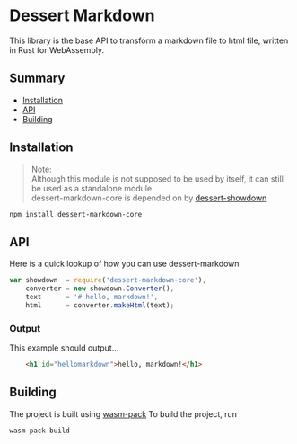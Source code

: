 Dessert Markdown
============
This library is the base API to transform a markdown file to html file, written in Rust for WebAssembly.

## Summary
* [Installation](#installation)
* [API](#api)
* [Building](#building)

## Installation

> Note:  
Although this module is not supposed to be used by itself, it can still be used as a standalone module.  
dessert-markdown-core is depended on by [dessert-showdown](https://github.com/dessert-wasm/dessert-showdown)
```sh
npm install dessert-markdown-core
```

## API
Here is a quick lookup of how you can use dessert-markdown 

```javascript
var showdown  = require('dessert-markdown-core'),
    converter = new showdown.Converter(),
    text      = '# hello, markdown!',
    html      = converter.makeHtml(text);
```

### Output 
This example should output...
```html
    <h1 id="hellomarkdown">hello, markdown!</h1>
```
## Building
The project is built using [wasm-pack](https://github.com/rustwasm/wasm-pack)
To build the project, run
```sh
wasm-pack build
```